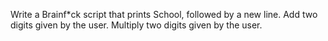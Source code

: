 Write a Brainf*ck script that prints School, followed by a new line.
Add two digits given by the user.
Multiply two digits given by the user.
